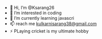 - 👋 Hi, I’m @Ksarang26
- 👀 I’m interested in coding
- 🌱 I’m currently learning javascri
- 📫 reach me kulkarnisarang38@gmail.com 
- ⚡ PLaying cricket is my ultimate hobby

